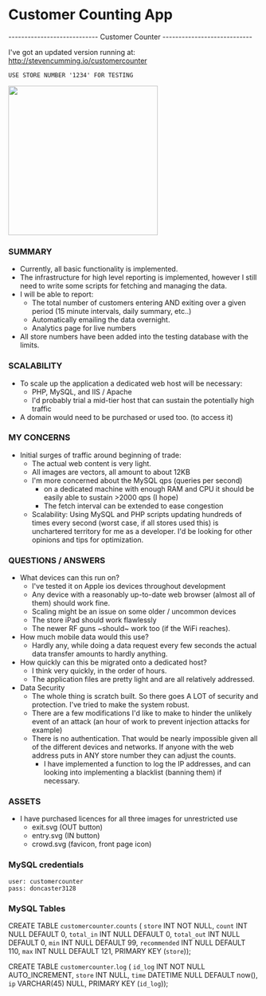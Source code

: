 # Customer Counting App


---------------------------- Customer Counter ----------------------------

I've got an updated version running at:
	http://stevencumming.io/customercounter
	
	USE STORE NUMBER '1234' FOR TESTING

<kbd><img width="300px" src="http://stevencumming.com:8080/cos30015/dumping_ground/customercounter_screenshot.png" /></kbd>

### SUMMARY
- Currently, all basic functionality is implemented.
- The infrastructure for high level reporting is implemented,
	however I still need to write some scripts for fetching
	and managing the data.
- I will be able to report:
	- The total number of customers entering AND exiting over a 
		given period (15 minute intervals, daily summary, etc..)
	- Automatically emailing the data overnight.
	- Analytics page for live numbers
- All store numbers have been added into the testing database with the
	limits.


### SCALABILITY
- To scale up the application a dedicated web host will be necessary:
	- PHP, MySQL, and IIS / Apache
	- I'd probably trial a mid-tier host that can sustain the potentially high traffic
- A domain would need to be purchased or used too. (to access it)


### MY CONCERNS
- Initial surges of traffic around beginning of trade:
	- The actual web content is very light.
	- All images are vectors, all amount to about 12KB
	- I'm more concerned about the MySQL qps (queries per second)
		- on a dedicated machine with enough RAM and CPU it should
			be easily able to sustain >2000 qps (I hope)
		- The fetch interval can be extended to ease congestion
	- Scalability: Using MySQL and PHP scripts updating hundreds of times 
	every second (worst case, if all stores used this) is unchartered 
	territory for me as a developer. I'd be looking for other opinions and
	tips for optimization.


### QUESTIONS / ANSWERS 
- What devices can this run on?
	- I've tested it on Apple ios devices throughout development
	- Any device with a reasonably up-to-date web browser (almost all of
		them) should work fine.
	- Scaling might be an issue on some older / uncommon devices
	- The store iPad should work flawlessly
	- The newer RF guns ~should~ work too (if the WiFi reaches).
- How much mobile data would this use?
	- Hardly any, while doing a data request every few seconds the actual
		data transfer amounts to hardly anything.
- How quickly can this be migrated onto a dedicated host?
	- I think very quickly, in the order of hours.
	- The application files are pretty light and are all relatively 
		addressed.
- Data Security
	- The whole thing is scratch built. So there goes A LOT of security
		and protection. I've tried to make the system robust.
	- There are a few modifications I'd like to make to hinder the 
		unlikely event of an attack (an hour of work to prevent injection
		attacks for example)
	- There is no authentication.
		That would be nearly impossible given all of the different devices
		and networks. If anyone with the web address puts in ANY store 
		number they can adjust the counts.
		- I have implemented a function to log the IP addresses, and can 
			looking into implementing a blacklist (banning them) if 
			necessary.
	
	
	

### ASSETS
- I have purchased licences for all three images for unrestricted use
    - exit.svg (OUT button)
    - entry.svg (IN button)
    - crowd.svg	(favicon, front page icon)
	







### MySQL credentials
	user: customercounter
	pass: doncaster3128



### MySQL Tables

CREATE TABLE `customercounter`.`counts` (
  `store` INT NOT NULL,
  `count` INT NULL DEFAULT 0,
  `total_in` INT NULL DEFAULT 0,
  `total_out` INT NULL DEFAULT 0,
  `min` INT NULL DEFAULT 99,
  `recommended` INT NULL DEFAULT 110,
  `max` INT NULL DEFAULT 121,
  PRIMARY KEY (`store`));

CREATE TABLE `customercounter`.`log` (
  `id_log` INT NOT NULL AUTO_INCREMENT,
  `store` INT NULL,
  `time` DATETIME NULL DEFAULT now(),
  `ip` VARCHAR(45) NULL,
  PRIMARY KEY (`id_log`));
  








